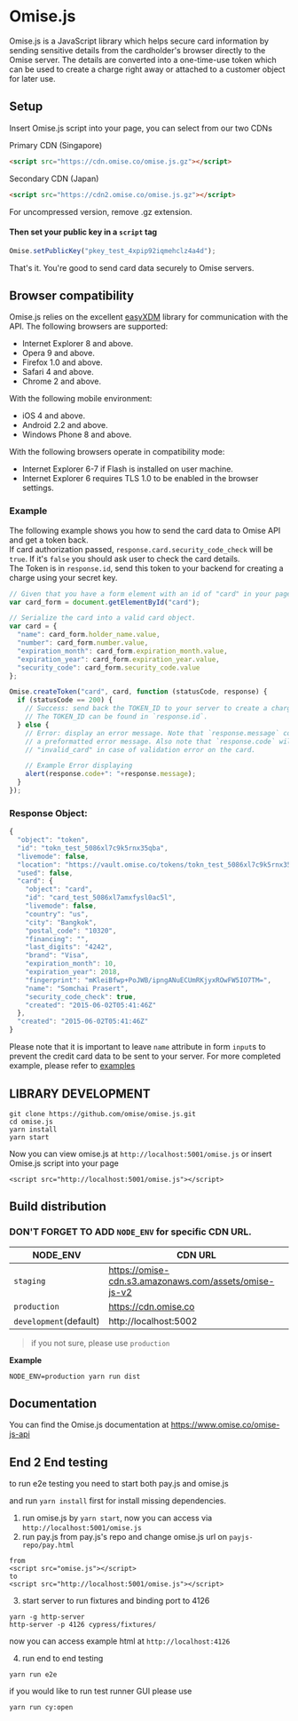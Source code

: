 # Omise.js

Omise.js is a JavaScript library which helps secure card information by sending sensitive details from the cardholder's browser directly to the Omise server. The details are converted into a one-time-use token which can be used to create a charge right away or attached to a customer object for later use.

## Setup

Insert Omise.js script into your page, you can select from our two CDNs

Primary CDN (Singapore)
```html
<script src="https://cdn.omise.co/omise.js.gz"></script>
```

Secondary CDN (Japan)
```html
<script src="https://cdn2.omise.co/omise.js.gz"></script>
```

For uncompressed version, remove .gz extension.

#### Then set your public key in a `script` tag

```js
Omise.setPublicKey("pkey_test_4xpip92iqmehclz4a4d");
```

That's it. You're good to send card data securely to Omise servers.

## Browser compatibility

Omise.js relies on the excellent [easyXDM](https://github.com/oyvindkinsey/easyXDM) library for communication with the API. The following browsers are supported:

* Internet Explorer 8 and above.
* Opera 9 and above.
* Firefox 1.0 and above.
* Safari 4 and above.
* Chrome 2 and above.

With the following mobile environment:

* iOS 4 and above.
* Android 2.2 and above.
* Windows Phone 8 and above.

With the following browsers operate in compatibility mode:

* Internet Explorer 6-7 if Flash is installed on user machine.
* Internet Explorer 6 requires TLS 1.0 to be enabled in the browser settings.

### Example

The following example shows you how to send the card data to Omise API and get a token back.  
If card authorization passed, `response.card.security_code_check` will be `true`. If it's `false` you should ask user to check the card details.  
The Token is in `response.id`, send this token to your backend for creating a charge using your secret key.

```js
// Given that you have a form element with an id of "card" in your page.
var card_form = document.getElementById("card");

// Serialize the card into a valid card object.
var card = {
  "name": card_form.holder_name.value,
  "number": card_form.number.value,
  "expiration_month": card_form.expiration_month.value,
  "expiration_year": card_form.expiration_year.value,
  "security_code": card_form.security_code.value
};

Omise.createToken("card", card, function (statusCode, response) {
  if (statusCode == 200) {
    // Success: send back the TOKEN_ID to your server to create a charge.
    // The TOKEN_ID can be found in `response.id`.
  } else {
    // Error: display an error message. Note that `response.message` contains
    // a preformatted error message. Also note that `response.code` will be
    // "invalid_card" in case of validation error on the card.

    // Example Error displaying
    alert(response.code+": "+response.message);
  }
});
```

### Response Object:

```js
{
  "object": "token",
  "id": "tokn_test_5086xl7c9k5rnx35qba",
  "livemode": false,
  "location": "https://vault.omise.co/tokens/tokn_test_5086xl7c9k5rnx35qba",
  "used": false,
  "card": {
    "object": "card",
    "id": "card_test_5086xl7amxfysl0ac5l",
    "livemode": false,
    "country": "us",
    "city": "Bangkok",
    "postal_code": "10320",
    "financing": "",
    "last_digits": "4242",
    "brand": "Visa",
    "expiration_month": 10,
    "expiration_year": 2018,
    "fingerprint": "mKleiBfwp+PoJWB/ipngANuECUmRKjyxROwFW5IO7TM=",
    "name": "Somchai Prasert",
    "security_code_check": true,
    "created": "2015-06-02T05:41:46Z"
  },
  "created": "2015-06-02T05:41:46Z"
}
```

Please note that it is important to leave `name` attribute in form `input`s to prevent the credit card data to be sent to your server. For more completed example, please refer to [examples](https://github.com/omise/examples/tree/master/omise.js)

## LIBRARY DEVELOPMENT

```
git clone https://github.com/omise/omise.js.git
cd omise.js
yarn install
yarn start
```

Now you can view omise.js at `http://localhost:5001/omise.js` or insert Omise.js script into your page 

```
<script src="http://localhost:5001/omise.js"></script>
```

## Build distribution

### DON'T FORGET TO ADD `NODE_ENV` for specific CDN URL.

| NODE_ENV | CDN URL |
| --- | --- |
| `staging` | https://omise-cdn.s3.amazonaws.com/assets/omise-js-v2 |
| `production` | https://cdn.omise.co |
| `development`(default) | http://localhost:5002 |
>if you not sure, please use `production`

**Example**
```shell
NODE_ENV=production yarn run dist
```

## Documentation
You can find the Omise.js documentation at https://www.omise.co/omise-js-api

## End 2 End testing
to run e2e testing you need to start both pay.js and omise.js

and run `yarn install` first for install missing dependencies.

1. run omise.js by `yarn start`, now you can access via `http://localhost:5001/omise.js`
2. run pay.js from pay.js's repo and change omise.js url on `payjs-repo/pay.html`
```
from
<script src="omise.js"></script>
to
<script src="http://localhost:5001/omise.js"></script>
```

3. start server to run fixtures and binding port to 4126
```
yarn -g http-server
http-server -p 4126 cypress/fixtures/
```

now you can access example html at `http://localhost:4126`

4. run end to end testing

```
yarn run e2e
```

if you would like to run test runner GUI please use

```
yarn run cy:open
```
